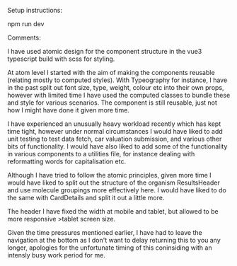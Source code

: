 Setup instructions:

npm run dev

Comments:

I have used atomic design for the component structure in the vue3 typescript build with scss for styling.

At atom level I started with the aim of making the components reusable (relating mostly to computed styles). With Typeography for instance, I have in the past split out font size, type, weight, colour etc into their own props, however with limited time I have used the computed classes to bundle these and style for various scenarios. The component is still reusable, just not how I might have done it given more time.

I have experienced an unusually heavy workload recently which has kept time tight, however under normal circumstances I would have liked to add unit testing to test data fetch, car valuation submission, and various other bits of functionality. I would have also liked to add some of the functionality in various components to a utilities file, for instance dealing with reformatting words for capitalisation etc.

Although I have tried to follow the atomic principles, given more time I would have liked to split out the structure of the organism ResultsHeader and use molecule groupings more effectively here. I would have liked to do the same with CardDetails and split it out a little more.

The header I have fixed the width at mobile and tablet, but allowed to be more responsive >tablet screen size.

Given the time pressures mentioned earlier, I have had to leave the navigation at the bottom as I don't want to delay returning this to you any longer, apologies for the unfortunate timing of this coninsiding with an intensly busy work period for me.
